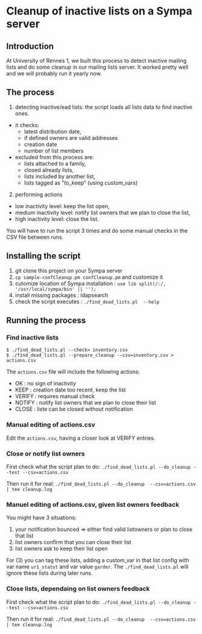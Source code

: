 # Cleanup of inactive lists on a Sympa server

## Introduction

At University of Rennes 1, we built this process to detect inactive mailing lists and do some cleanup in our mailing lists server. It worked pretty well and we will probably run it yearly now.

## The process

1. detecting inactive/ead lists: the script loads all lists data to find inactive ones.
  * it checks:
    * latest distribution date,
    * if defined owners are valid addresses
    * creation date
    * number of list members
  * excluded from this process are:
    * lists attached to a family,
    * closed already lists,
    * lists included by another list,
    * lists tagged as "to_keep" (using custom_vars)
2. performing actions
  * low inactivity level: keep the list open,
  * medium inactivity level: notify list owners that we plan to close the list,
  * high inactivity level: close the list.
 
You will have to run the script 3 times and do some manual checks in the CSV file between runs.
 
## Installing the script

1. git clone this project on your Sympa server
2. `cp sample-confCleanup.pm confCleanup.pm` and customize it
3. cutomize location of Sympa installation : `use lib split(/:/, '/usr/local/sympa/bin' || '');`
4. install missing packages : ldapsearch
5. check the script executes : `./find_dead_lists.pl  --help`

## Running the process

### Find inactive lists

```
$ ./find_dead_lists.pl --check> inventory.csv
$ ./find_dead_lists.pl --prepare_cleanup --csv=inventory.csv > actions.csv
```

The `actions.csv` file will include the following actions:
* OK : no sign of inactivity
* KEEP : creation date too recent, keep the list
* VERIFY : requires manual check
* NOTIFY : notify list owners that we plan to close their list
* CLOSE : liste can be closed without notification

### Manual editing of actions.csv

Edit the `actions.csv`, having a closer look at VERIFY entries.

### Close or notify list owners

First check what the script plan to do:
`./find_dead_lists.pl --do_cleanup --test --csv=actions.csv`

Then run it for real:
`./find_dead_lists.pl --do_cleanup  --csv=actions.csv | tee cleanup.log`

### Manuel editing of actions.csv, given list owners feedback

You might have 3 situations:
1. your notification bounced => either find valid listowners or plan to close that list
2. list owners confirm that you can close their list
3. list owners ask to keep their list open

For (3) you can tag these lists, adding a custom_var in that list config with var name `ur1_statut` and var value `garder`. The `./find_dead_lists.pl` will ignore these lists during later runs.

### Close lists, dependaing on list owners feedback

First check what the script plan to do:
`./find_dead_lists.pl --do_cleanup --test --csv=actions.csv`

Then run it for real:
`./find_dead_lists.pl --do_cleanup  --csv=actions.csv | tee cleanup.log`
